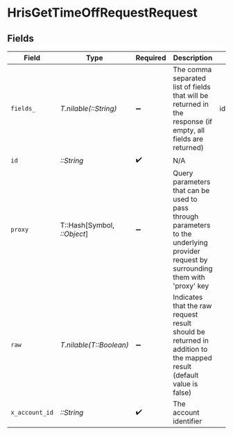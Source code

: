 # HrisGetTimeOffRequestRequest


## Fields

| Field                                                                                                                                                                                                                     | Type                                                                                                                                                                                                                      | Required                                                                                                                                                                                                                  | Description                                                                                                                                                                                                               | Example                                                                                                                                                                                                                   |
| ------------------------------------------------------------------------------------------------------------------------------------------------------------------------------------------------------------------------- | ------------------------------------------------------------------------------------------------------------------------------------------------------------------------------------------------------------------------- | ------------------------------------------------------------------------------------------------------------------------------------------------------------------------------------------------------------------------- | ------------------------------------------------------------------------------------------------------------------------------------------------------------------------------------------------------------------------- | ------------------------------------------------------------------------------------------------------------------------------------------------------------------------------------------------------------------------- |
| `fields_`                                                                                                                                                                                                                 | *T.nilable(::String)*                                                                                                                                                                                                     | :heavy_minus_sign:                                                                                                                                                                                                        | The comma separated list of fields that will be returned in the response (if empty, all fields are returned)                                                                                                              | id,remote_id,employee_id,remote_employee_id,approver_id,remote_approver_id,status,type,start_date,end_date,start_half_day,end_half_day,duration,time_off_policy_id,remote_time_off_policy_id,reason,created_at,updated_at |
| `id`                                                                                                                                                                                                                      | *::String*                                                                                                                                                                                                                | :heavy_check_mark:                                                                                                                                                                                                        | N/A                                                                                                                                                                                                                       |                                                                                                                                                                                                                           |
| `proxy`                                                                                                                                                                                                                   | T::Hash[Symbol, *::Object*]                                                                                                                                                                                               | :heavy_minus_sign:                                                                                                                                                                                                        | Query parameters that can be used to pass through parameters to the underlying provider request by surrounding them with 'proxy' key                                                                                      |                                                                                                                                                                                                                           |
| `raw`                                                                                                                                                                                                                     | *T.nilable(T::Boolean)*                                                                                                                                                                                                   | :heavy_minus_sign:                                                                                                                                                                                                        | Indicates that the raw request result should be returned in addition to the mapped result (default value is false)                                                                                                        |                                                                                                                                                                                                                           |
| `x_account_id`                                                                                                                                                                                                            | *::String*                                                                                                                                                                                                                | :heavy_check_mark:                                                                                                                                                                                                        | The account identifier                                                                                                                                                                                                    |                                                                                                                                                                                                                           |
